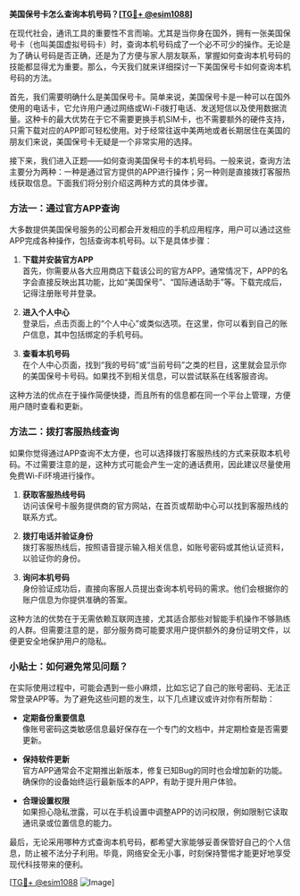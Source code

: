 **美国保号卡怎么查询本机号码？[[TG💪+ @esim1088](https://t.me/s/esim1088)]**

在现代社会，通讯工具的重要性不言而喻。尤其是当你身在国外，拥有一张美国保号卡（也叫美国虚拟号码卡）时，查询本机号码成了一个必不可少的操作。无论是为了确认号码是否正确，还是为了方便与家人朋友联系，掌握如何查询本机号码的技能都显得尤为重要。那么，今天我们就来详细探讨一下美国保号卡如何查询本机号码的方法。

首先，我们需要明确什么是美国保号卡。简单来说，美国保号卡是一种可以在国外使用的电话卡，它允许用户通过网络或Wi-Fi拨打电话、发送短信以及使用数据流量。这种卡的最大优势在于它不需要更换手机SIM卡，也不需要额外的硬件支持，只需下载对应的APP即可轻松使用。对于经常往返中美两地或者长期居住在美国的朋友们来说，美国保号卡无疑是一个非常实用的选择。

接下来，我们进入正题——如何查询美国保号卡的本机号码。一般来说，查询方法主要分为两种：一种是通过官方提供的APP进行操作；另一种则是直接拨打客服热线获取信息。下面我们将分别介绍这两种方式的具体步骤。

### 方法一：通过官方APP查询

大多数提供美国保号服务的公司都会开发相应的手机应用程序，用户可以通过这些APP完成各种操作，包括查询本机号码。以下是具体步骤：

1. **下载并安装官方APP**  
   首先，你需要从各大应用商店下载该公司的官方APP。通常情况下，APP的名字会直接反映出其功能，比如“美国保号”、“国际通话助手”等。下载完成后，记得注册账号并登录。

2. **进入个人中心**  
   登录后，点击页面上的“个人中心”或类似选项。在这里，你可以看到自己的账户信息，其中包括绑定的手机号码。

3. **查看本机号码**  
   在个人中心页面，找到“我的号码”或“当前号码”之类的栏目，这里就会显示你的美国保号卡号码。如果找不到相关信息，可以尝试联系在线客服咨询。

这种方法的优点在于操作简便快捷，而且所有的信息都在同一个平台上管理，方便用户随时查看和更新。

### 方法二：拨打客服热线查询

如果你觉得通过APP查询不太方便，也可以选择拨打客服热线的方式来获取本机号码。不过需要注意的是，这种方式可能会产生一定的通话费用，因此建议尽量使用免费Wi-Fi环境进行操作。

1. **获取客服热线号码**  
   访问该保号卡服务提供商的官方网站，在首页或帮助中心可以找到客服热线的联系方式。

2. **拨打电话并验证身份**  
   拨打客服热线后，按照语音提示输入相关信息，如账号密码或其他认证资料，以验证你的身份。

3. **询问本机号码**  
   身份验证成功后，直接向客服人员提出查询本机号码的需求。他们会根据你的账户信息为你提供准确的答案。

这种方法的优势在于无需依赖互联网连接，尤其适合那些对智能手机操作不够熟练的人群。但需要注意的是，部分服务商可能要求用户提供额外的身份证明文件，以便更安全地保护用户的隐私。

### 小贴士：如何避免常见问题？

在实际使用过程中，可能会遇到一些小麻烦，比如忘记了自己的账号密码、无法正常登录APP等。为了避免这些问题的发生，以下几点建议或许对你有所帮助：

- **定期备份重要信息**  
  像账号密码这类敏感信息最好保存在一个专门的文档中，并定期检查是否需要更新。
  
- **保持软件更新**  
  官方APP通常会不定期推出新版本，修复已知Bug的同时也会增加新的功能。确保你的设备始终运行最新版本的APP，有助于提升用户体验。

- **合理设置权限**  
  如果担心隐私泄露，可以在手机设置中调整APP的访问权限，例如限制它读取通讯录或位置信息的能力。

最后，无论采用哪种方式查询本机号码，都希望大家能够妥善保管好自己的个人信息，防止被不法分子利用。毕竟，网络安全无小事，时刻保持警惕才能更好地享受现代科技带来的便利。

[[TG💪+ @esim1088](https://t.me/s/esim1088) ![Image](https://i.postimg.cc/4NQfJmqS/Snipaste-2025-05-13-00-14-12.png)]